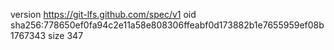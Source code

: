 version https://git-lfs.github.com/spec/v1
oid sha256:778650ef0fa94c2e11a58e808306ffeabf0d173882b1e7655959ef08b1767343
size 347
